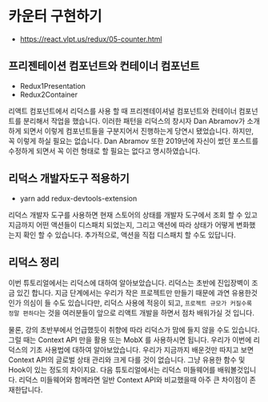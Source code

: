 # 카운터 구현하기 
- https://react.vlpt.us/redux/05-counter.html

## 프리젠테이션 컴포넌트와 컨테이너 컴포넌트
- Redux1Presentation
- Redux2Container

 리액트 컴포넌트에서 리덕스를 사용 할 때 프리젠테이셔널 컴포넌트와 컨테이너 컴포넌트를 분리해서 작업을 했습니다. 이러한 패턴을 리덕스의 창시자 Dan Abramov가 소개하게 되면서 이렇게 컴포넌트들을 구분지어서 진행하는게 당연시 됐었습니다. 하지만, 꼭 이렇게 하실 필요는 없습니다. Dan Abramov 또한 2019년에 자신이 썼던 포스트를 수정하게 되면서 꼭 이런 형태로 할 필요는 없다고 명시하였습니다.

 ## 리덕스 개발자도구 적용하기 
 - yarn add redux-devtools-extension

 리덕스 개발자 도구를 사용하면 현재 스토어의 상태를 개발자 도구에서 조회 할 수 있고 지금까지 어떤 액션들이 디스패치 되었는지, 그리고 액션에 따라 상태가 어떻게 변화했는지 확인 할 수 있습니다. 추가적으로, 액션을 직접 디스패치 할 수도 있답니다.

 ## 리덕스 정리
 이번 튜토리얼에서는 리덕스에 대하여 알아보았습니다. 리덕스는 초반에 진입장벽이 조금 있긴 합니다. 지금 단계에서는 우리가 작은 프로젝트만 만들기 때문에 과연 유용한것인가 의심이 들 수도 있습니다만, 리덕스 사용에 적응이 되고, `프로젝트 규모가 커질수록 정말 편하다`는 것을 여러분들이 앞으로 리액트 개발을 하면서 점차 배워가실 것 입니다.

물론, 강의 초반부에서 언급했듯이 취향에 따라 리덕스가 맘에 들지 않을 수도 있습니다. 그럴 때는 Context API 만을 활용 또는 MobX 를 사용하시면 됩니다. 우리가 이번에 리덕스의 기초 사용법에 대하여 알아보았습니다. 우리가 지금까지 배운것만 따지고 보면 Context API의 글로벌 상태 관리와 크게 다를 것이 없습니다. 그냥 유용한 함수 및 Hook이 있는 정도의 차이지요. 다음 튜토리얼에서는 리덕스 미들웨어를 배워볼것입니다. 리덕스 미들웨어와 함께라면 일반 Context API와 비교했을때 아주 큰 차이점이 존재한답니다.